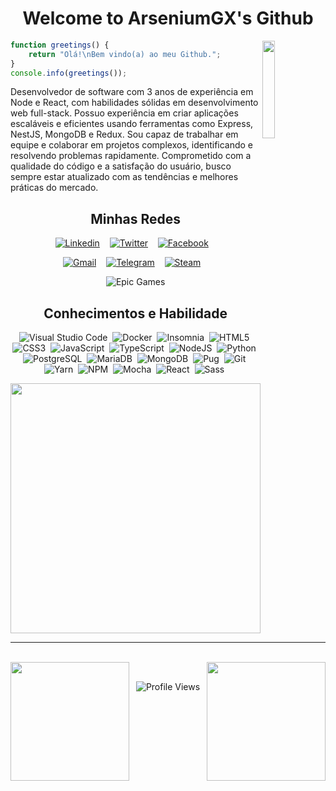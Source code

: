 <h1 align="center">Welcome to ArseniumGX's Github </h1>
<img align="right" width="20%" src="https://media.giphy.com/media/CEHtFH3rJ6xdhBUKIT/giphy.gif"/>

```js
function greetings() {
	return "Olá!\nBem vindo(a) ao meu Github.";
}
console.info(greetings());
```

Desenvolvedor de software com 3 anos de experiência em Node e React, com habilidades sólidas em desenvolvimento web full-stack. Possuo experiência em criar aplicações escaláveis e eficientes usando ferramentas como Express, NestJS, MongoDB e Redux. Sou capaz de trabalhar em equipe e colaborar em projetos complexos, identificando e resolvendo problemas rapidamente. Comprometido com a qualidade do código e a satisfação do usuário, busco sempre estar atualizado com as tendências e melhores práticas do mercado.

<h2 align="center"> Minhas Redes </h2>

<div align="center">
<a href="https://www.linkedin.com/in/arseniumgx" target="blank"><img src="https://img.shields.io/badge/Linkedin-0A66C2?style=for-the-badge&logo=linkedin&logoColor=white" alt="Linkedin" /></a> &nbsp;&nbsp;
<a href="https://twitter.com/arseniumgx" target="blank"><img src="https://img.shields.io/badge/Twitter-1DA1F2?style=for-the-badge&logo=twitter&logoColor=white" alt="Twitter" /></a> &nbsp;&nbsp; <a href="https://www.facebook.com/arseniumgx" target="blank"><img src="https://img.shields.io/badge/Facebook-1877F2?style=for-the-badge&logo=facebook&logoColor=white" alt="Facebook" /></a> &nbsp;&nbsp;

<a href="mailto:8glibibag@relay.firefox.com" target="blank"><img src="https://img.shields.io/badge/Gmail-EA4335?style=for-the-badge&logo=gmail&logoColor=white" alt="Gmail" /></a> &nbsp;&nbsp; <a href="http://t.me/ArseniumGX" target="blank"><img src="https://img.shields.io/badge/Telegram-26A5E4?style=for-the-badge&logo=telegram&logoColor=white" alt="Telegram" /></a> &nbsp;&nbsp;
<a href="https://steamcommunity.com/profiles/76561198144096375/" target="blank"><img src="https://img.shields.io/badge/Steam-000000?style=for-the-badge&logo=steam&logoColor=white" alt="Steam" /></a> &nbsp;&nbsp;

![Epic Games](https://img.shields.io/badge/epicgames-%23313131.svg?style=for-the-badge&logo=epicgames&logoColor=white)

</div>

<h2 align="center">Conhecimentos e Habilidade</h2>

<div align="center">
   <img src="https://img.shields.io/badge/VS_Code-007ACC?style=flat&logo=visual-studio-code&logoColor=white" alt="Visual Studio Code">&nbsp;
   <img src="https://img.shields.io/badge/Docker-2496ED?style=flat&logo=docker&logoColor=FFFFFF" alt="Docker">&nbsp;
   <img src="https://img.shields.io/badge/insomnia-5849BE?style=flat&logo=insomnia&logoColor=FFFFFF" alt="Insomnia" />&nbsp;
   <img src="https://img.shields.io/badge/HTML5-E34F26?style=flat&logo=html5&logoColor=FFFFFF" alt="HTML5">&nbsp;
   <img src="https://img.shields.io/badge/CSS3-1572B6?style=flat&logo=css3&logoColor=FFFFFF" alt="CSS3">&nbsp;
   <img src="https://img.shields.io/badge/JavaScript-F7DF1E?style=flat&logo=javascript&logoColor=000000" alt="JavaScript">&nbsp;
   <img src="https://img.shields.io/badge/TypeScript-3178C6?style=flat&logo=typescript&logoColor=FFFFFF" alt="TypeScript">&nbsp;
   <img src="https://img.shields.io/badge/NodeJS-339933?style=flat&logo=nodedotjs&logoColor=FFFFFF"  alt="NodeJS">&nbsp;
   <img src="https://img.shields.io/badge/Python-3776AB?style=flat&logo=python&logoColor=FFFFFF" alt="Python">&nbsp;
   <img src="https://img.shields.io/badge/Postgresql-4169E1?style=flat&logo=postgresql&logoColor=FFFFFF" alt="PostgreSQL">&nbsp;
   <img src="https://img.shields.io/badge/mariadb-003545?style=flat&logo=mariadb&logoColor=FFFFFF" alt="MariaDB">&nbsp;
   <img src="https://img.shields.io/badge/mongodb-47A248?style=flat&logo=mongodb&logoColor=FFFFFF" alt="MongoDB">&nbsp;
   <img src="https://img.shields.io/badge/Pugs-A86454?style=flat&logo=pug&logoColor=FFFFFF" alt="Pug">&nbsp;
   <img src="https://img.shields.io/badge/git-F05032?style=flat&logo=git&logoColor=FFFFFF" alt="Git">&nbsp;
   <img src="https://img.shields.io/badge/yarn-2C8EBB?style=flat&logo=yarn&logoColor=FFFFFF" alt="Yarn">&nbsp;
   <img src="https://img.shields.io/badge/npm-CB3837?style=flat&logo=npm&logoColor=FFFFFF" alt="NPM">&nbsp;
   <img src="https://img.shields.io/badge/mocha-8D6748?style=flat&logo=mocha&logoColor=FFFFFF" alt="Mocha">&nbsp;
   <img src="https://img.shields.io/badge/React-61DAFB?style=flat&logo=react&logoColor=000000" alt="React">&nbsp;
   <img src="https://img.shields.io/badge/sass-CC6699?style=flat&logo=sass&logoColor=FFFFFF" alt="Sass">&nbsp;
</div>

<p align="center">
   <img width="400px" src="https://media.giphy.com/media/Ah3zHH7hvsSB2/giphy.gif">
</p>

---

<br>

<div align="center">
   <img height=190px align="left" src="https://github-readme-stats.vercel.app/api?username=arseniumgx&show_icons=true&theme=monokai&custom_title=ArseniumGX's+Github+stats&include_all_commits=true&count_private=true">
   <img height="190px" align="right" src="https://github-readme-stats.vercel.app/api/top-langs/?username=arseniumgx&layout=compact&theme=monokai&langs_count=8">
</div>

<br>

<div align="center">
   
   ![Profile Views](https://readme-jokes.vercel.app/api)

</div>

<!---  **************************************************************************************************************************************************  --->
